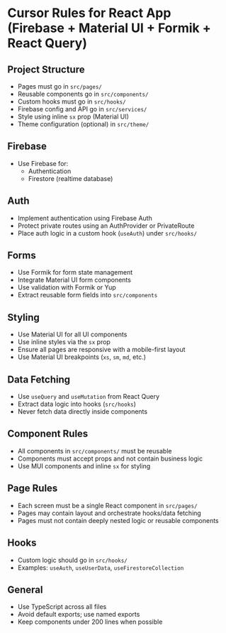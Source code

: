# Cursor Rules for React App (Firebase + Material UI + Formik + React Query)

## Project Structure
- Pages must go in `src/pages/`
- Reusable components go in `src/components/`
- Custom hooks must go in `src/hooks/`
- Firebase config and API go in `src/services/`
- Style using inline `sx` prop (Material UI)
- Theme configuration (optional) in `src/theme/`

## Firebase
- Use Firebase for:
  - Authentication
  - Firestore (realtime database)

## Auth
- Implement authentication using Firebase Auth
- Protect private routes using an AuthProvider or PrivateRoute
- Place auth logic in a custom hook (`useAuth`) under `src/hooks/`

## Forms
- Use Formik for form state management
- Integrate Material UI form components
- Use validation with Formik or Yup
- Extract reusable form fields into `src/components`

## Styling
- Use Material UI for all UI components
- Use inline styles via the `sx` prop
- Ensure all pages are responsive with a mobile-first layout
- Use Material UI breakpoints (`xs`, `sm`, `md`, etc.)

## Data Fetching
- Use `useQuery` and `useMutation` from React Query
- Extract data logic into hooks (`src/hooks`)
- Never fetch data directly inside components

## Component Rules
- All components in `src/components/` must be reusable
- Components must accept props and not contain business logic
- Use MUI components and inline `sx` for styling

## Page Rules
- Each screen must be a single React component in `src/pages/`
- Pages may contain layout and orchestrate hooks/data fetching
- Pages must not contain deeply nested logic or reusable components

## Hooks
- Custom logic should go in `src/hooks/`
- Examples: `useAuth`, `useUserData`, `useFirestoreCollection`

## General
- Use TypeScript across all files
- Avoid default exports; use named exports
- Keep components under 200 lines when possible